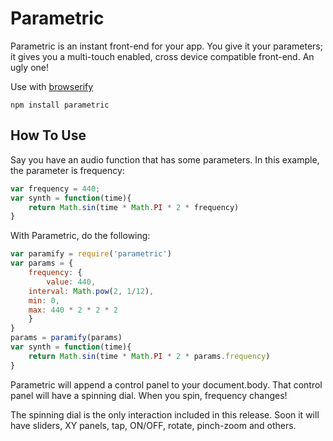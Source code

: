 # Parametric

Parametric is an instant front-end for your app.  You give it your parameters; it gives you a multi-touch enabled, cross device compatible front-end.  An ugly one!

Use with [browserify](https://github.com/substack/node-browserify)

```
npm install parametric
```

## How To Use

Say you have an audio function that has some parameters.  In this example, the parameter is frequency:

```js
var frequency = 440;
var synth = function(time){
    return Math.sin(time * Math.PI * 2 * frequency)
}
```
With Parametric, do the following:
```js
var paramify = require('parametric')
var params = {
    frequency: {                     
        value: 440,
	interval: Math.pow(2, 1/12),
	min: 0,
	max: 440 * 2 * 2 * 2
    }	
}
params = paramify(params)
var synth = function(time){
    return Math.sin(time * Math.PI * 2 * params.frequency)
}
```
Parametric will append a control panel to your document.body.  That control panel will have a spinning dial.  When you spin, frequency changes!

The spinning dial is the only interaction included in this release.  Soon it will have sliders, XY panels, tap, ON/OFF, rotate, pinch-zoom and others.
